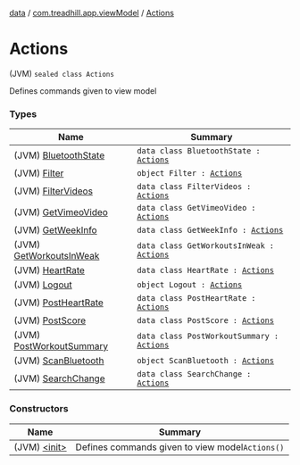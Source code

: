 [data](../../index.md) / [com.treadhill.app.viewModel](../index.md) / [Actions](./index.md)

# Actions

(JVM) `sealed class Actions`

Defines commands given to view model

### Types

| Name | Summary |
|---|---|
| (JVM) [BluetoothState](-bluetooth-state/index.md) | `data class BluetoothState : `[`Actions`](./index.md) |
| (JVM) [Filter](-filter.md) | `object Filter : `[`Actions`](./index.md) |
| (JVM) [FilterVideos](-filter-videos/index.md) | `data class FilterVideos : `[`Actions`](./index.md) |
| (JVM) [GetVimeoVideo](-get-vimeo-video/index.md) | `data class GetVimeoVideo : `[`Actions`](./index.md) |
| (JVM) [GetWeekInfo](-get-week-info/index.md) | `data class GetWeekInfo : `[`Actions`](./index.md) |
| (JVM) [GetWorkoutsInWeak](-get-workouts-in-weak/index.md) | `data class GetWorkoutsInWeak : `[`Actions`](./index.md) |
| (JVM) [HeartRate](-heart-rate/index.md) | `data class HeartRate : `[`Actions`](./index.md) |
| (JVM) [Logout](-logout.md) | `object Logout : `[`Actions`](./index.md) |
| (JVM) [PostHeartRate](-post-heart-rate/index.md) | `data class PostHeartRate : `[`Actions`](./index.md) |
| (JVM) [PostScore](-post-score/index.md) | `data class PostScore : `[`Actions`](./index.md) |
| (JVM) [PostWorkoutSummary](-post-workout-summary/index.md) | `data class PostWorkoutSummary : `[`Actions`](./index.md) |
| (JVM) [ScanBluetooth](-scan-bluetooth.md) | `object ScanBluetooth : `[`Actions`](./index.md) |
| (JVM) [SearchChange](-search-change/index.md) | `data class SearchChange : `[`Actions`](./index.md) |

### Constructors

| Name | Summary |
|---|---|
| (JVM) [&lt;init&gt;](-init-.md) | Defines commands given to view model`Actions()` |
